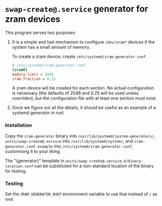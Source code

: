 # `swap-create@.service` generator for zram devices

This program serves two purposes:

1. It is a simple and fast mechanism to configure `/dev/zram*` devices
   if the system has a small amount of memory.

   To create a zram device, create `/etc/systemd/zram-generator.conf`

   ```ini
   # /etc/systemd/zram-generator.conf
   [zram0]
   memory-limit = 2048
   zram-fraction = 0.25
   ```

   A zram device will be created for each section. No actual
   configuration is necessary (the defaults of 2048 and 0.25 will be
   used unless overriden), but the configuration file with at least
   one section must exist.

2. Once we figure out all the details, it should be useful as an
   example of a systemd generator in rust.

### Installation

Copy the `zram-generator` binary  into `/usr/lib/systemd/system-generators/`,
    `units/swap-create@.service`  into `/usr/lib/systemd/system/`,
and `zram-generator.conf.example` into `/etc/systemd/zram-generator.conf`, customising it to your liking.

The "{generator}" template in `units/swap-create@.service.d/binary-location.conf`
can be substituted for a non-standard location of the binary for testing.

### Testing

Set the `ZRAM_GENERATOR_ROOT` environment variable to use that
instead of `/` as root.

